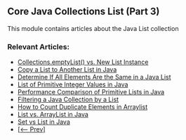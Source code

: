 ## Core Java Collections List (Part 3)

This module contains articles about the Java List collection

### Relevant Articles: 
- [Collections.emptyList() vs. New List Instance](https://www.baeldung.com/java-collections-emptylist-new-list)
- [Copy a List to Another List in Java](http://www.baeldung.com/java-copy-list-to-another)
- [Determine If All Elements Are the Same in a Java List](https://www.baeldung.com/java-list-all-equal)
- [List of Primitive Integer Values in Java](https://www.baeldung.com/java-list-primitive-int)
- [Performance Comparison of Primitive Lists in Java](https://www.baeldung.com/java-list-primitive-performance)
- [Filtering a Java Collection by a List](https://www.baeldung.com/java-filter-collection-by-list)
- [How to Count Duplicate Elements in Arraylist](https://www.baeldung.com/java-count-duplicate-elements-arraylist)
- [List vs. ArrayList in Java](https://www.baeldung.com/java-list-vs-arraylist)
- [Set vs List in Java](https://www.baeldung.com/java-set-vs-list)
- [[<-- Prev]](/core-java-modules/core-java-collections-list-2)

